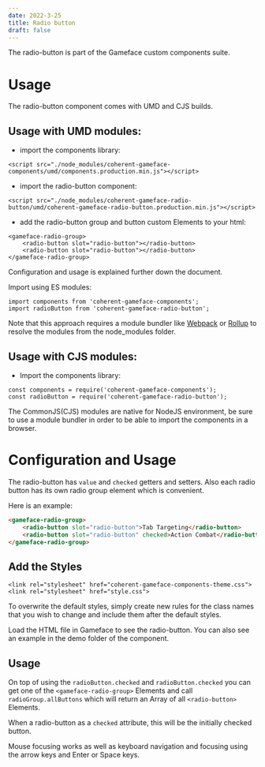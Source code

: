 ```yaml
---
date: 2022-3-25
title: Radio button
draft: false
---
```


<!--Copyright (c) Coherent Labs AD. All rights reserved. Licensed under the MIT License. See License.txt in the project root for license information. -->

The radio-button is part of the Gameface custom components suite.

# Usage

The radio-button component comes with UMD and CJS builds.

## Usage with UMD modules:

- import the components library:

```{.html}
<script src="./node_modules/coherent-gameface-components/umd/components.production.min.js"></script>
```

- import the radio-button component:

```{.html}
<script src="./node_modules/coherent-gameface-radio-button/umd/coherent-gameface-radio-button.production.min.js"></script>
```

- add the radio-button group and button custom Elements to your html:

```{.html}
<gameface-radio-group>
	<radio-button slot="radio-button"></radio-button>
	<radio-button slot="radio-button"></radio-button>
</gameface-radio-group>
```

Configuration and usage is explained further down the document.

Import using ES modules:

```{.js}
import components from 'coherent-gameface-components';
import radioButton from 'coherent-gameface-radio-button';
```

Note that this approach requires a module bundler like [Webpack](https://webpack.js.org/) or [Rollup](https://rollupjs.org/guide/en/) to resolve the modules from the node_modules folder.

## Usage with CJS modules:

- Import the components library:

```{.js}
const components = require('coherent-gameface-components');
const radioButton = require('coherent-gameface-radio-button');
```

The CommonJS(CJS) modules are native for NodeJS environment, be sure to use a module bundler in order to be able to import the components in a browser.

# Configuration and Usage

The radio-button has `value` and `checked` getters and setters. Also each radio button has its own radio group element which is convenient.

Here is an example:

```html
<gameface-radio-group>
	<radio-button slot="radio-button">Tab Targeting</radio-button>
	<radio-button slot="radio-button" checked>Action Combat</radio-button>
</gameface-radio-group>
```

## Add the Styles

```{.css}
<link rel="stylesheet" href="coherent-gameface-components-theme.css">
<link rel="stylesheet" href="style.css">
```

To overwrite the default styles, simply create new rules for the class names that you wish to change and include them after the default styles.

Load the HTML file in Gameface to see the radio-button. You can also see an example in the demo folder of the component.

## Usage

On top of using the `radioButton.checked` and `radioButton.checked` you can get one of the `<gameface-radio-group>` Elements and call `radioGroup.allButtons` which will return an Array of all `<radio-button>` Elements.

When a radio-button as a `checked` attribute, this will be the initially checked button.

Mouse focusing works as well as keyboard navigation and focusing using the arrow keys and Enter or Space keys.
